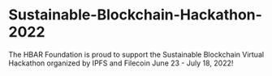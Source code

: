 # Sustainable-Blockchain-Hackathon-2022
The HBAR Foundation is proud to support the Sustainable Blockchain Virtual Hackathon organized by IPFS and Filecoin June 23 - July 18, 2022!
